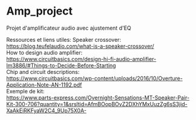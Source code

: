 # Amp_project
Projet d'amplificateur audio avec ajustement d'EQ


Ressources et liens utiles:
Speaker crossover:
https://blog.teufelaudio.com/what-is-a-speaker-crossover/  
How to design audio amplifier:  
https://www.circuitbasics.com/design-hi-fi-audio-amplifier-lm3886/#Things-to-Decide-Before-Starting  
Chip and circuit descriptions:  
https://www.circuitbasics.com/wp-content/uploads/2016/10/Overture-Application-Note-AN-1192.pdf  
Exemple de kit:  
https://www.parts-express.com/Overnight-Sensations-MT-Speaker-Pair-Kit-300-706?quantity=1&srsltid=AfmBOopBOvZ2DXhYMxUuzZg6sS3jid-XaAkEiRKFyaW2C4_9Up75X0A-  
